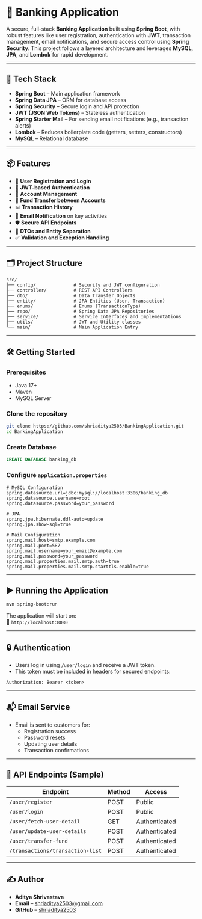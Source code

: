 # 🏦 Banking Application

A secure, full-stack **Banking Application** built using **Spring Boot**, with robust features like user registration, authentication with **JWT**, transaction management, email notifications, and secure access control using **Spring Security**. This project follows a layered architecture and leverages **MySQL**, **JPA**, and **Lombok** for rapid development.

---

## 🚀 Tech Stack

- **Spring Boot** – Main application framework
- **Spring Data JPA** – ORM for database access
- **Spring Security** – Secure login and API protection
- **JWT (JSON Web Tokens)** – Stateless authentication
- **Spring Starter Mail** – For sending email notifications (e.g., transaction alerts)
- **Lombok** – Reduces boilerplate code (getters, setters, constructors)
- **MySQL** – Relational database

---

## 📦 Features

- 🔐 **User Registration and Login**
- 🔑 **JWT-based Authentication**
- 🧾 **Account Management**
- 💸 **Fund Transfer between Accounts**
- 📊 **Transaction History**
- 📧 **Email Notification** on key activities
- 🛡️ **Secure API Endpoints**
- 📁 **DTOs and Entity Separation**
- ✅ **Validation and Exception Handling**

---

## 🗂️ Project Structure

```
src/
├── config/              # Security and JWT configuration
├── controller/          # REST API Controllers
├── dto/                 # Data Transfer Objects
├── entity/              # JPA Entities (User, Transaction)
├── enums/               # Enums (TransactionType)
├── repo/                # Spring Data JPA Repositories
├── service/             # Service Interfaces and Implementations
├── utils/               # JWT and Utility classes
└── main/                # Main Application Entry
```

---

## 🛠️ Getting Started

### Prerequisites

- Java 17+
- Maven
- MySQL Server

### Clone the repository

```bash
git clone https://github.com/shriaditya2503/BankingApplication.git
cd BankingApplication
```

### Create Database
```sql
CREATE DATABASE banking_db
```

### Configure `application.properties`

```properties
# MySQL Configuration
spring.datasource.url=jdbc:mysql://localhost:3306/banking_db
spring.datasource.username=root
spring.datasource.password=your_password

# JPA
spring.jpa.hibernate.ddl-auto=update
spring.jpa.show-sql=true

# Mail Configuration
spring.mail.host=smtp.example.com
spring.mail.port=587
spring.mail.username=your_email@example.com
spring.mail.password=your_password
spring.mail.properties.mail.smtp.auth=true
spring.mail.properties.mail.smtp.starttls.enable=true
```

---

## ▶️ Running the Application

```bash
mvn spring-boot:run
```

The application will start on:  
📍 `http://localhost:8080`

---

## 🔒 Authentication

- Users log in using `/user/login` and receive a JWT token.
- This token must be included in headers for secured endpoints:

```http
Authorization: Bearer <token>
```

---

## 📬 Email Service

- Email is sent to customers for:
  - Registration success
  - Password resets
  - Updating user details 
  - Transaction confirmations

---

## 📮 API Endpoints (Sample)

| Endpoint                         | Method | Access         |
|----------------------------------|--------|----------------|
| `/user/register`                 | POST   | Public         |
| `/user/login`                    | POST   | Public         |
| `/user/fetch-user-detail`        | GET    | Authenticated  |
| `/user/update-user-details`      | POST   | Authenticated  |
| `/user/transfer-fund`            | POST   | Authenticated  |
| `/transactions/transaction-list` | POST   | Authenticated  |

---

## ✍️ Author

- **Aditya Shrivastava**
- **Email** – [shriaditya2503@gmail.com](mailto:shriaditya2503@gmail.com)
- **GitHub** – [shriaditya2503](https://github.com/shriaditya2503)
